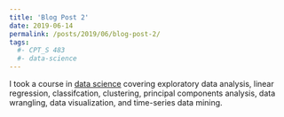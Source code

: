 ```yaml
---
title: 'Blog Post 2'
date: 2019-06-14
permalink: /posts/2019/06/blog-post-2/
tags:
  #- CPT_S 483
  #- data-science
---
```


I took a course in [data science](https://github.com/rtorelli/data-science) covering exploratory data analysis, linear regression, classifcation, clustering, principal components analysis, data wrangling, data visualization, and time-series data mining.
